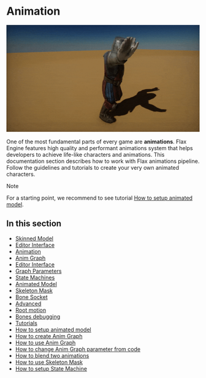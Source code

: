 # Animation

![Animation](media/knight_dance.gif)

One of the most fundamental parts of every game are **animations**. Flax Engine features high quality and performant animations system that helps developers to achieve life-like characters and animations.
This documentation section describes how to work with Flax animations pipeline. Follow the guidelines and tutorials to create your very own animated characters.

>[!Note]
>For a starting point, we recommend to see tutorial [How to setup animated model](tutorials/setup-animated-model.md).

## In this section

* [Skinned Model](skinned-model/index.md)
 * [Editor Interface](skinned-model/interface.md)
* [Animation](animation/index.md)
* [Anim Graph](anim-graph/index.md)
 * [Editor Interface](anim-graph/interface.md)
 * [Graph Parameters](anim-graph/parameters.md)
 * [State Machines](anim-graph/state-machine.md)
* [Animated Model](animated-model.md)
* [Skeleton Mask](skeleton-mask.md)
* [Bone Socket](bone-socket.md)
* [Advanced](advanced/index.md)
 * [Root motion](advanced/root-motion.md)
 * [Bones debugging](advanced/bones-debugging.md)
* [Tutorials](tutorials/index.md)
 * [How to setup animated model](tutorials/setup-animated-model.md)
 * [How to create Anim Graph](tutorials/create-anim-graph.md)
 * [How to use Anim Graph](tutorials/use-anim-graph.md)
 * [How to change Anim Graph parameter from code](tutorials/change-anim-graph-param.md)
 * [How to blend two animations](tutorials/blend-anims.md)
 * [How to use Skeleton Mask](tutorials/use-skeleton-mask.md)
 * [How to setup State Machine](tutorials/setup-state-machine.md)